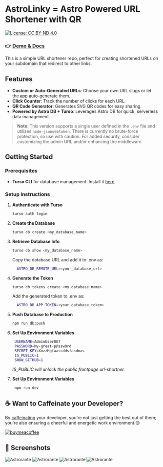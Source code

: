 # AstroLinky = Astro Powered URL Shortener with QR

[![License: CC BY-ND 4.0](https://img.shields.io/badge/License-CC_BY--ND_4.0-lightgrey.svg)](https://creativecommons.org/licenses/by-nd/4.0/)

### 👉 [Demo & Docs](https://astrolinky.netlify.app/)

This is a simple URL shortener repo, perfect for creating shortened URLs on your subdomain that redirect to other links.

## Features

- **Custom or Auto-Generated URLs**: Choose your own URL slugs or let the app auto-generate them.
- **Click Counter**: Track the number of clicks for each URL.
- **QR Code Generator**: Generates SVG QR codes for easy sharing.
- **Powered by Astro DB + Turso**: Leverages Astro DB for quick, serverless data management.

> **Note**: This version supports a single user defined in the `.env` file and utilizes `node-jsonwebtoken`. There is currently no brute-force protection, so use with caution. For added security, consider customizing the admin URL and/or enhancing the middleware.

## Getting Started

### Prerequisites

- **Turso CLI** for database management. Install it [here](https://docs.turso.tech/cli/installation).

### Setup Instructions

1. **Authenticate with Turso**

   ```bash
   turso auth login
   ```

2. **Create the Database**

   ```bash
   turso db create <my_database_name>
   ```

3. **Retrieve Database Info**
   ```bash
   turso db show <my_database_name>
   ```
   Copy the database URL and add it to .env as:
     ```bash
       ASTRO_DB_REMOTE_URL=<your_database_url>
     ```

4. **Generate the Token**
   ```bash
   turso db tokens create <my_database_name>
   ```
   Add the generated token to .env as:
     ```bash
       ASTRO_DB_APP_TOKEN=<your_database_token>
     ```

5. **Push Database to Production**
   ```bash
   npm run db:push
   ```

6. **Set Up Environment Variables**
   ```bash
    USERNAME=AdminUser007
    PASSWORD=My-great-p@ssw0rd
    SECRET_KEY=XozzHgfaassdds!asdmas
    IS_PUBLIC=1
    SHOW_GITHUB=1
   ```

   _IS_PUBLIC will unlock the public frontpage url-shortner._

7. **Set Up Environment Variables**
   ```bash
    npm run dev
    ```


## ☕️ Want to Caffeinate your Developer? 

By [caffeinating](https://www.buymeacoffee.com/unfolding.io) your developer, you're not just getting the best out of them; you're also ensuring a cheerful and energetic work environment.😊

[![buymeacoffee](https://starfunnel.unfolding.io/screenshots/bymeacoffee.webp)](https://www.buymeacoffee.com/unfolding.io)


## 📸 Screenshots

![Astrorante](https://astrolinky.netlify.app/screenshots/AstroLinky_1.png)
![Astrorante](https://astrolinky.netlify.app/screenshots/AstroLinky_2.png)
![Astrorante](https://astrolinky.netlify.app/screenshots/AstroLinky_login.png)
![Astrorante](https://astrolinky.netlify.app/screenshots/AstroLinky_admin.png)
